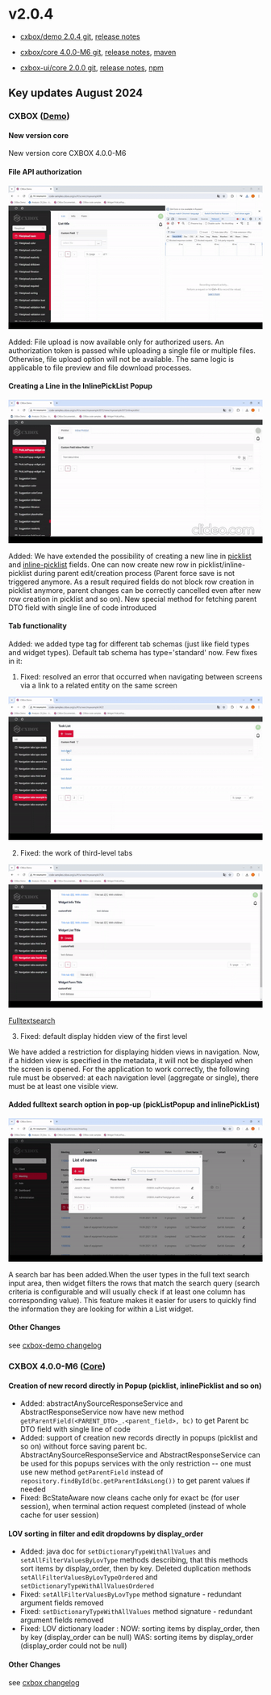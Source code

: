 # v2.0.4

* [cxbox/demo 2.0.4 git](https://github.com/CX-Box/cxbox-demo/tree/v2.0.4), [release notes](https://github.com/CX-Box/cxbox-demo/releases/tag/v2.0.4)

* [cxbox/core 4.0.0-M6 git](https://github.com/CX-Box/cxbox/tree/cxbox-4.0.0-M6), [release notes](https://github.com/CX-Box/cxbox/releases/tag/cxbox-4.0.0-M6), [maven](https://central.sonatype.com/artifact/org.cxbox/cxbox-starter-parent/4.0.0-M6)

* [cxbox-ui/core 2.0.0 git](https://github.com/CX-Box/cxbox-ui/tree/2.0.0), [release notes](https://github.com/CX-Box/cxbox-ui/releases/tag/2.0.0), [npm](https://www.npmjs.com/package/@cxbox-ui/core/v/2.0.0)


## **Key updates August 2024**
### CXBOX ([Demo](https://github.com/CX-Box/cxbox-demo))
#### New version core
New version core  CXBOX 4.0.0-M6

#### File API authorization 
![authorization.gif](v2.0.4/authorization.gif)

Added: File upload is now available only for authorized users. An authorization token is passed while uploading a single file or multiple files. Otherwise, file upload option will not be available. The same logic is applicable to file preview and file download processes. 
#### Creating a Line in the InlinePickList Popup 

![inlinePickListCreate.gif](v2.0.4/inlinePickListCreate.gif)

Added: We have extended the possibility of creating a new line in [picklist](https://doc.cxbox.org/widget/fields/field/pickList/pickList/) and [inline-picklist](https://doc.cxbox.org/widget/fields/field/inlinePickList/inlinePickList/) fields. One can now create new row in picklist/inline-picklist during parent edit/creation process (Parent force save is not triggered anymore. As a result required fields do not block row creation in picklist anymore, parent changes can be correctly cancelled even after new row creation in picklist and so on). New special method for fetching parent DTO field with single line of code introduced

#### Tab functionality 

Added: we added type tag for different tab schemas (just like field types and widget types). Default tab schema has type='standard' now. Few fixes in it:

1) Fixed: resolved an error that occurred when navigating between screens via a link to a related entity on the same screen

![gettingContext.gif](v2.0.4/gettingContext.gif)

2) Fixed: the work of third-level tabs

![contextTab3and4.gif](v2.0.4/contextTab3and4.gif)

[Fulltextsearch](https://doc.cxbox.org/features/element/filtration/fulltextsearch/fulltextsearch/) 

3) Fixed: default display hidden view of the first level

We have added a restriction for displaying hidden views in navigation. Now, if a hidden view is specified in the metadata, it will not be displayed when the screen is opened.
For the application to work correctly, the following rule must be observed: at each navigation level (aggregate or single), there must be at least one visible view. 

#### Added fulltext search option in pop-up (pickListPopup and inlinePickList)

![fullTextSearch.gif](v2.0.4/fullTextSearch.gif)

A search bar has been added.When the user types in the full text search input area, then widget filters the rows that match the search query (search criteria is configurable and will usually check if at least one column has corresponding value). This feature makes it easier for users to quickly find the information they are looking for within a List widget.

#### Other Changes
see [cxbox-demo changelog](https://github.com/CX-Box/cxbox-demo/releases/tag/v.2.0.4)

### <a id="CXBOXCORE">CXBOX 4.0.0-M6</a>  ([Core](https://github.com/CX-Box/cxbox))
#### Creation of new record directly in Popup (picklist, inlinePicklist and so on)
* Added: abstractAnySourceResponseService and AbstractResponseService now have new method ```getParentField(<PARENT_DTO>_.<parent_field>, bc)``` to get Parent bc DTO field with single line of code
* Added: support of creation new records directly in popups (picklist and so on) without force saving parent bc. AbstractAnySourceResponseService and AbstractResponseService can be used for this popups services with the only restriction -- one must use new method ```getParentField``` instead of ```repository.findById(bc.getParentIdAsLong())``` to get parent values if needed
* Fixed: BcStateAware now cleans cache only for exact bc (for user session), when terminal action request completed (instead of whole cache for user session)
#### LOV sorting in filter and edit dropdowns by display_order
* Added: java doc for ```setDictionaryTypeWithAllValues``` and ```setAllFilterValuesByLovType``` methods describing, that this methods sort items by display_order, then by key. Deleted duplication methods ```setAllFilterValuesByLovTypeOrdered``` and ```setDictionaryTypeWithAllValuesOrdered```
* Fixed: ```setAllFilterValuesByLovType``` method signature - redundant argument fields removed
* Fixed: ```setDictionaryTypeWithAllValues``` method signature - redundant argument fields removed
* Fixed: LOV dictionary loader :
  NOW: sorting items by display_order, then by key (display_order can be null)
  WAS: sorting items by display_order (display_order could not be null)


#### Other Changes
see [cxbox changelog](https://github.com/CX-Box/cxbox/releases/tag/cxbox-4.0.0-M6)
 